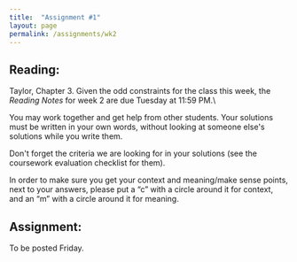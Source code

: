 ```yaml
---
title:  "Assignment #1"
layout: page
permalink: /assignments/wk2
---
```


## Reading:  
Taylor, Chapter 3. Given the odd constraints for the class this week, the *Reading Notes* for week 2 are due Tuesday at 11:59 PM.\

You may work together and get help from other students. Your solutions must be written in your own words, without looking at someone else's solutions while you write them.

Don't forget the criteria we are looking for in your solutions (see the coursework evaluation checklist for them).

In order to make sure you get your context and meaning/make sense points,
next to your answers, please put a “c” with a circle around it for context,
and an “m” with a circle around it for meaning.

## Assignment:
To be posted Friday.
